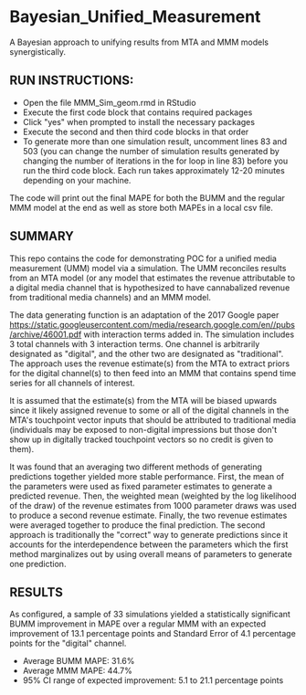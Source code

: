 # Bayesian_Unified_Measurement
A Bayesian approach to unifying results from MTA and MMM models synergistically.

## RUN INSTRUCTIONS:
- Open the file MMM_Sim_geom.rmd in RStudio
- Execute the first code block that contains required packages
- Click "yes" when prompted to install the necessary packages
- Execute the second and then third code blocks in that order
- To generate more than one simulation result, uncomment lines 83 and 503 (you can change the number of simulation results generated by changing the number of iterations in the for loop in line 83) before you run the third code block. Each run takes approximately 12-20 minutes depending on your machine.

The code will print out the final MAPE for both the BUMM and the regular MMM model at the end as well as store both MAPEs in a local csv file.

## SUMMARY
This repo contains the code for demonstrating POC for a unified media measurement (UMM) model via a simulation. The UMM reconciles results from an MTA model (or any model that estimates the revenue attributable to a digital media channel that is hypothesized to have cannabalized revenue from traditional media channels) and an MMM model.

The data generating function is an adaptation of the 2017 Google paper https://static.googleusercontent.com/media/research.google.com/en//pubs/archive/46001.pdf with interaction terms added in. The simulation includes 3 total channels with 3 interaction terms. One channel is arbitrarily designated as "digital", and the other two are designated as "traditional".
The approach uses the revenue estimate(s) from the MTA to extract priors for the digital channel(s) to then feed into an MMM that contains spend time series for all channels of interest.

It is assumed that the estimate(s) from the MTA will be biased upwards since it likely assigned revenue to some or all of the digital channels in the MTA's touchpoint vector inputs that should be attributed to traditional media  (individuals may be exposed to non-digital impressions but those don't show up in digitally tracked touchpoint vectors so no credit is given to them). 

It was found that an averaging two different methods of generating predictions together yielded more stable performance. First, the mean of the parameters were used as fixed parameter estimates to generate a predicted revenue. Then, the weighted mean (weighted by the log likelihood of the draw) of the revenue estimates from 1000 parameter draws was used to produce a second revenue estimate. Finally, the two revenue estimates were averaged together to produce the final prediction. The second approach is traditionally the "correct" way to generate predictions since it accounts for the interdependence between the parameters which the first method marginalizes out by using overall means of parameters to generate one prediction.

## RESULTS

As configured, a sample of 33 simulations yielded a statistically significant BUMM improvement in MAPE over a regular MMM with an expected improvement of 13.1 percentage points and Standard Error of 4.1 percentage points for the "digital" channel. 
- Average BUMM MAPE: 31.6%
- Average MMM MAPE: 44.7%
- 95% CI range of expected improvement: 5.1 to 21.1 percentage points 
